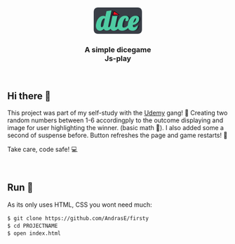 <br>
<p align="center">
  <a href="https://andrase.github.io/dice/" target="_blank" rel="noopener noreferrer">
  <img src="https://github.com/AndrasE/raw-readme/blob/main/dice-readme-img.png?raw=true" width="110px">
  </a>
</p>
<h3 align="center">
  A simple dicegame
  <br>
  Js-play
</h3>

<br>

## Hi there 👋

This project was part of my self-study with the <a href="https://www.udemy.com/course/the-complete-web-development-bootcamp" target="_blank" rel="noopener noreferrer">Udemy</a> gang! 👯 Creating two random numbers between 1-6 accordingply to the outcome displaying and image for user highlighting the winner. (basic math 🥲). I also added some a second of suspense before. Button refreshes the page and game restarts! 🚩
  
Take care, code safe! 💻

<br>

## Run 🚀
As its only uses HTML, CSS you wont need much:

```sh
$ git clone https://github.com/AndrasE/firsty
$ cd PROJECTNAME
$ open index.html
```

